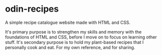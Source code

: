 # odin-recipes

A simple recipe catalogue website made with HTML and CSS.

It's primary purpose is to strengthen my skills and memory with the foundations of HTML and CSS, before I move on to focus on learning other stuff.
It's secondary purpose is to hold my plant-based recipes that I personally cook and eat. For my own reference, and for sharing.

